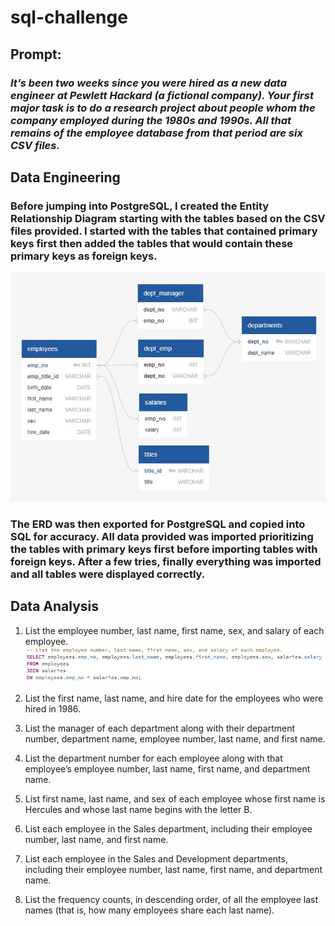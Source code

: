 # **sql-challenge**

## Prompt:
### *It’s been two weeks since you were hired as a new data engineer at Pewlett Hackard (a fictional company). Your first major task is to do a research project about people whom the company employed during the 1980s and 1990s. All that remains of the employee database from that period are six CSV files.*

## Data Engineering

### Before jumping into PostgreSQL, I created the Entity Relationship Diagram starting with the tables based on the CSV files provided. I started with the tables that contained primary keys first then added the tables that would contain these primary keys as foreign keys.

![image](https://github.com/kadyepley/sql-challenge/blob/main/erd_sql_challenge_map.jpg)

### The ERD was then exported for PostgreSQL and copied into SQL for accuracy. All data provided was imported prioritizing the tables with primary keys first before importing tables with foreign keys. After a few tries, finally everything was imported and all tables were displayed correctly. 

## Data Analysis

1. List the employee number, last name, first name, sex, and salary of each employee.
![image](https://github.com/kadyepley/sql-challenge/blob/main/images/data_analysis_1.jpg)
1. List the first name, last name, and hire date for the employees who were hired in 1986.

1. List the manager of each department along with their department number, department name, employee number, last name, and first name.

1. List the department number for each employee along with that employee’s employee number, last name, first name, and department name.

1. List first name, last name, and sex of each employee whose first name is Hercules and whose last name begins with the letter B.

1. List each employee in the Sales department, including their employee number, last name, and first name.

1. List each employee in the Sales and Development departments, including their employee number, last name, first name, and department name.

1. List the frequency counts, in descending order, of all the employee last names (that is, how many employees share each last name).